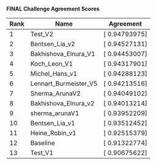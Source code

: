 **FINAL Challenge Agreement Scores**



|Rank|Name|Agreement|
|----|-----|---|
|1|Test_V2|[ 0.94793975]|
|2|Bentsen_Lia_v2|[ 0.94527131]|
|3|Bakhishova_Elnura_V1|[ 0.94453007]|
|4|Koch_Leon_V1|[ 0.94317901]|
|5|Michel_Hans_v1|[ 0.94288123]|
|6|Lennart_Burmeister_V5|[ 0.94213516]|
|7|Sherma_ArunaV2|[ 0.94049102]|
|8|Bakhishova_Elnura_v2|[ 0.94013214]|
|9|sherma_arunaV1|[ 0.93952209]|
|10|Bentsen_Lia_v1|[ 0.93512452]|
|11|Heine_Robin_v1|[ 0.92515379]|
|12|Baseline|[ 0.91322774]|
|13|Test_V1|[ 0.90675622]|
